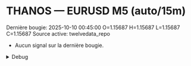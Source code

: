# THANOS — EURUSD M5 (auto/15m)
Dernière bougie: 2025-10-10 00:45:00  O=1.15687  H=1.15687  L=1.15687  C=1.15687
Source active: twelvedata_repo

- Aucun signal sur la dernière bougie.

<details><summary>Debug</summary>

- TD_API_KEY manquant.

</details>